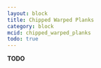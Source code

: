 ```yaml
---
layout: block
title: Chipped Warped Planks
category: block
mcid: chipped_warped_planks
todo: true
---
```



**TODO**
